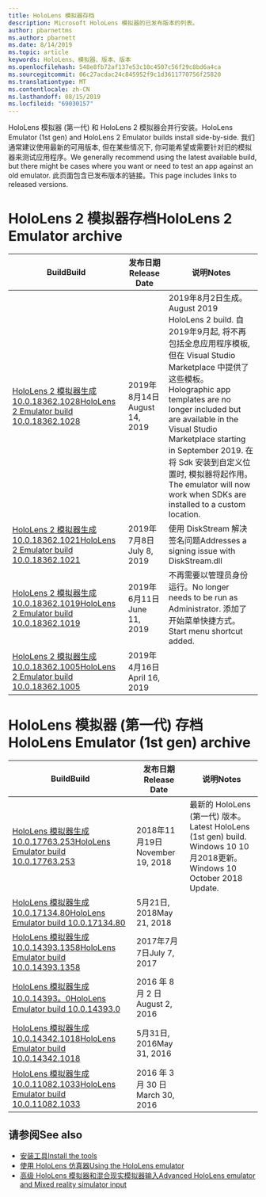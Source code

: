 ```yaml
---
title: HoloLens 模拟器存档
description: Microsoft HoloLens 模拟器的已发布版本的列表。
author: pbarnettms
ms.author: pbarnett
ms.date: 8/14/2019
ms.topic: article
keywords: HoloLens、模拟器、版本、版本
ms.openlocfilehash: 548e8fb72af137e53c10c4507c56f29c8bd6a4ca
ms.sourcegitcommit: 06c27acdac24c845952f9c1d3611770756f25820
ms.translationtype: MT
ms.contentlocale: zh-CN
ms.lasthandoff: 08/15/2019
ms.locfileid: "69030157"
---
```

<span data-ttu-id="578f7-104">HoloLens 模拟器 (第一代) 和 HoloLens 2 模拟器会并行安装。</span><span class="sxs-lookup"><span data-stu-id="578f7-104">HoloLens Emulator (1st gen) and HoloLens 2 Emulator builds install side-by-side.</span></span> <span data-ttu-id="578f7-105">我们通常建议使用最新的可用版本, 但在某些情况下, 你可能希望或需要针对旧的模拟器来测试应用程序。</span><span class="sxs-lookup"><span data-stu-id="578f7-105">We generally recommend using the latest available build, but there might be cases where you want or need to test an app against an old emulator.</span></span> <span data-ttu-id="578f7-106">此页面包含已发布版本的链接。</span><span class="sxs-lookup"><span data-stu-id="578f7-106">This page includes links to released versions.</span></span>


# <a name="hololens-2-emulator-archive"></a><span data-ttu-id="578f7-107">HoloLens 2 模拟器存档</span><span class="sxs-lookup"><span data-stu-id="578f7-107">HoloLens 2 Emulator archive</span></span>


|  <span data-ttu-id="578f7-108">Build</span><span class="sxs-lookup"><span data-stu-id="578f7-108">Build</span></span> |  <span data-ttu-id="578f7-109">发布日期</span><span class="sxs-lookup"><span data-stu-id="578f7-109">Release Date</span></span> |  <span data-ttu-id="578f7-110">说明</span><span class="sxs-lookup"><span data-stu-id="578f7-110">Notes</span></span> | 
|----------|----------|----------|
|  [<span data-ttu-id="578f7-111">HoloLens 2 模拟器生成10.0.18362.1028</span><span class="sxs-lookup"><span data-stu-id="578f7-111">HoloLens 2 Emulator build 10.0.18362.1028</span></span>](https://go.microsoft.com/fwlink/?linkid=2101019) | <span data-ttu-id="578f7-112">2019年8月14日</span><span class="sxs-lookup"><span data-stu-id="578f7-112">August 14, 2019</span></span> | <span data-ttu-id="578f7-113">2019年8月2日生成。</span><span class="sxs-lookup"><span data-stu-id="578f7-113">August 2019 HoloLens 2 build.</span></span>  <span data-ttu-id="578f7-114">自2019年9月起, 将不再包括全息应用程序模板, 但在 Visual Studio Marketplace 中提供了这些模板。</span><span class="sxs-lookup"><span data-stu-id="578f7-114">Holographic app templates are no longer included but are available in the Visual Studio Marketplace starting in September 2019.</span></span>  <span data-ttu-id="578f7-115">在将 Sdk 安装到自定义位置时, 模拟器将起作用。</span><span class="sxs-lookup"><span data-stu-id="578f7-115">The emulator will now work when SDKs are installed to a custom location.</span></span> |
|  [<span data-ttu-id="578f7-116">HoloLens 2 模拟器生成10.0.18362.1021</span><span class="sxs-lookup"><span data-stu-id="578f7-116">HoloLens 2 Emulator build 10.0.18362.1021</span></span>](https://go.microsoft.com/fwlink/?linkid=2098508) | <span data-ttu-id="578f7-117">2019年7月8日</span><span class="sxs-lookup"><span data-stu-id="578f7-117">July 8, 2019</span></span> | <span data-ttu-id="578f7-118">使用 DiskStream 解决签名问题</span><span class="sxs-lookup"><span data-stu-id="578f7-118">Addresses a signing issue with DiskStream.dll</span></span> |
|  [<span data-ttu-id="578f7-119">HoloLens 2 模拟器生成10.0.18362.1019</span><span class="sxs-lookup"><span data-stu-id="578f7-119">HoloLens 2 Emulator build 10.0.18362.1019</span></span>](https://go.microsoft.com/fwlink/?linkid=2095316) | <span data-ttu-id="578f7-120">2019年6月11日</span><span class="sxs-lookup"><span data-stu-id="578f7-120">June 11, 2019</span></span> | <span data-ttu-id="578f7-121">不再需要以管理员身份运行。</span><span class="sxs-lookup"><span data-stu-id="578f7-121">No longer needs to be run as Administrator.</span></span>  <span data-ttu-id="578f7-122">添加了开始菜单快捷方式。</span><span class="sxs-lookup"><span data-stu-id="578f7-122">Start menu shortcut added.</span></span> |
|  [<span data-ttu-id="578f7-123">HoloLens 2 模拟器生成10.0.18362.1005</span><span class="sxs-lookup"><span data-stu-id="578f7-123">HoloLens 2 Emulator build 10.0.18362.1005</span></span>](https://go.microsoft.com/fwlink/?linkid=2087187) | <span data-ttu-id="578f7-124">2019年4月16日</span><span class="sxs-lookup"><span data-stu-id="578f7-124">April 16, 2019</span></span> |  |


# <a name="hololens-emulator-1st-gen-archive"></a><span data-ttu-id="578f7-125">HoloLens 模拟器 (第一代) 存档</span><span class="sxs-lookup"><span data-stu-id="578f7-125">HoloLens Emulator (1st gen) archive</span></span>


|  <span data-ttu-id="578f7-126">Build</span><span class="sxs-lookup"><span data-stu-id="578f7-126">Build</span></span> |  <span data-ttu-id="578f7-127">发布日期</span><span class="sxs-lookup"><span data-stu-id="578f7-127">Release Date</span></span> |  <span data-ttu-id="578f7-128">说明</span><span class="sxs-lookup"><span data-stu-id="578f7-128">Notes</span></span> | 
|----------|----------|----------|
|  [<span data-ttu-id="578f7-129">HoloLens 模拟器生成10.0.17763.253</span><span class="sxs-lookup"><span data-stu-id="578f7-129">HoloLens Emulator build 10.0.17763.253</span></span>](https://go.microsoft.com/fwlink/?linkid=2065980) | <span data-ttu-id="578f7-130">2018年11月19日</span><span class="sxs-lookup"><span data-stu-id="578f7-130">November 19, 2018</span></span> | <span data-ttu-id="578f7-131">最新的 HoloLens (第一代) 版本。</span><span class="sxs-lookup"><span data-stu-id="578f7-131">Latest HoloLens (1st gen) build.</span></span> <span data-ttu-id="578f7-132">Windows 10 10 月2018更新。</span><span class="sxs-lookup"><span data-stu-id="578f7-132">Windows 10 October 2018 Update.</span></span> |
|  [<span data-ttu-id="578f7-133">HoloLens 模拟器生成10.0.17134.80</span><span class="sxs-lookup"><span data-stu-id="578f7-133">HoloLens Emulator build 10.0.17134.80</span></span>](https://go.microsoft.com/fwlink/?linkid=874531) | <span data-ttu-id="578f7-134">5月21日, 2018</span><span class="sxs-lookup"><span data-stu-id="578f7-134">May 21, 2018</span></span> | 
|  [<span data-ttu-id="578f7-135">HoloLens 模拟器生成10.0.14393.1358</span><span class="sxs-lookup"><span data-stu-id="578f7-135">HoloLens Emulator build 10.0.14393.1358</span></span>](https://go.microsoft.com/fwlink/?linkid=852626) |  <span data-ttu-id="578f7-136">2017年7月7日</span><span class="sxs-lookup"><span data-stu-id="578f7-136">July 7, 2017</span></span> |
|  [<span data-ttu-id="578f7-137">HoloLens 模拟器生成10.0.14393。0</span><span class="sxs-lookup"><span data-stu-id="578f7-137">HoloLens Emulator build 10.0.14393.0</span></span>](http://go.microsoft.com/fwlink/?LinkID=823018) |  <span data-ttu-id="578f7-138">2016 年 8 月 2 日</span><span class="sxs-lookup"><span data-stu-id="578f7-138">August 2, 2016</span></span> |
|  [<span data-ttu-id="578f7-139">HoloLens 模拟器生成10.0.14342.1018</span><span class="sxs-lookup"><span data-stu-id="578f7-139">HoloLens Emulator build 10.0.14342.1018</span></span>](http://go.microsoft.com/fwlink/?LinkID=823018) |  <span data-ttu-id="578f7-140">5月31日, 2016</span><span class="sxs-lookup"><span data-stu-id="578f7-140">May 31, 2016</span></span> |
|  [<span data-ttu-id="578f7-141">HoloLens 模拟器生成10.0.11082.1033</span><span class="sxs-lookup"><span data-stu-id="578f7-141">HoloLens Emulator build 10.0.11082.1033</span></span>](http://go.microsoft.com/fwlink/?LinkID=724053) |  <span data-ttu-id="578f7-142">2016 年 3 月 30 日</span><span class="sxs-lookup"><span data-stu-id="578f7-142">March 30, 2016</span></span> |

## <a name="see-also"></a><span data-ttu-id="578f7-143">请参阅</span><span class="sxs-lookup"><span data-stu-id="578f7-143">See also</span></span>
* [<span data-ttu-id="578f7-144">安装工具</span><span class="sxs-lookup"><span data-stu-id="578f7-144">Install the tools</span></span>](install-the-tools.md)
* [<span data-ttu-id="578f7-145">使用 HoloLens 仿真器</span><span class="sxs-lookup"><span data-stu-id="578f7-145">Using the HoloLens emulator</span></span>](using-the-hololens-emulator.md)
* [<span data-ttu-id="578f7-146">高级 HoloLens 模拟器和混合现实模拟器输入</span><span class="sxs-lookup"><span data-stu-id="578f7-146">Advanced HoloLens emulator and Mixed reality simulator input</span></span>](advanced-hololens-emulator-and-mixed-reality-simulator-input.md)
